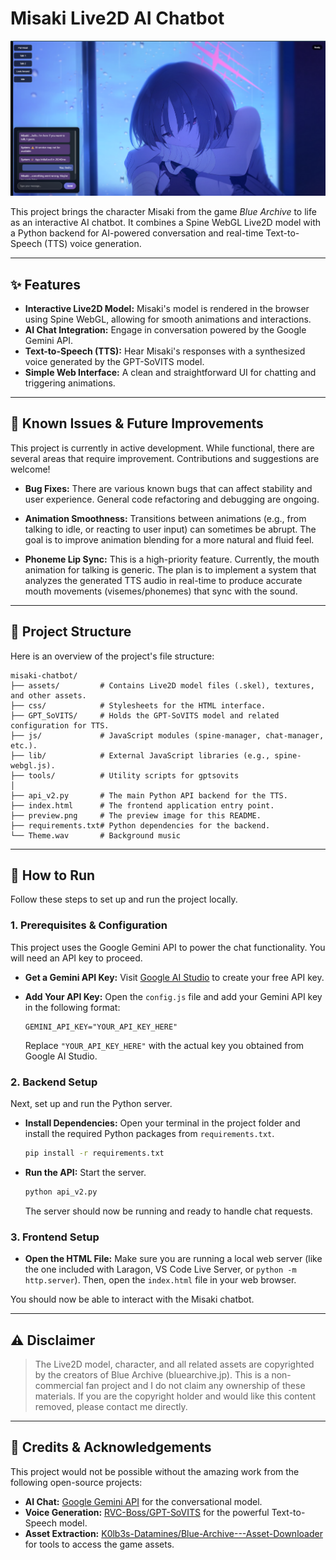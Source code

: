 # Misaki Live2D AI Chatbot

![Project Preview](preview.png)

This project brings the character Misaki from the game *Blue Archive* to life as an interactive AI chatbot. It combines a Spine WebGL Live2D model with a Python backend for AI-powered conversation and real-time Text-to-Speech (TTS) voice generation.

---

## ✨ Features

* **Interactive Live2D Model:** Misaki's model is rendered in the browser using Spine WebGL, allowing for smooth animations and interactions.
* **AI Chat Integration:** Engage in conversation powered by the Google Gemini API.
* **Text-to-Speech (TTS):** Hear Misaki's responses with a synthesized voice generated by the GPT-SoVITS model.
* **Simple Web Interface:** A clean and straightforward UI for chatting and triggering animations.

---

## 🚧 Known Issues & Future Improvements

This project is currently in active development. While functional, there are several areas that require improvement. Contributions and suggestions are welcome!

* **Bug Fixes:** There are various known bugs that can affect stability and user experience. General code refactoring and debugging are ongoing.

* **Animation Smoothness:** Transitions between animations (e.g., from talking to idle, or reacting to user input) can sometimes be abrupt. The goal is to improve animation blending for a more natural and fluid feel.

* **Phoneme Lip Sync:** This is a high-priority feature. Currently, the mouth animation for talking is generic. The plan is to implement a system that analyzes the generated TTS audio in real-time to produce accurate mouth movements (visemes/phonemes) that sync with the sound.

---

## 📂 Project Structure

Here is an overview of the project's file structure:

```
misaki-chatbot/
├── assets/         # Contains Live2D model files (.skel), textures, and other assets.
├── css/            # Stylesheets for the HTML interface.
├── GPT_SoVITS/     # Holds the GPT-SoVITS model and related configuration for TTS.
├── js/             # JavaScript modules (spine-manager, chat-manager, etc.).
├── lib/            # External JavaScript libraries (e.g., spine-webgl.js).
├── tools/          # Utility scripts for gptsovits
│
├── api_v2.py       # The main Python API backend for the TTS.
├── index.html      # The frontend application entry point.
├── preview.png     # The preview image for this README.
├── requirements.txt# Python dependencies for the backend.
└── Theme.wav       # Background music
```

---

## 🚀 How to Run

Follow these steps to set up and run the project locally.

### 1. Prerequisites & Configuration

This project uses the Google Gemini API to power the chat functionality. You will need an API key to proceed.

* **Get a Gemini API Key:** Visit [Google AI Studio](https://aistudio.google.com/app/apikey) to create your free API key.

* **Add Your API Key:** Open the `config.js` file and add your Gemini API key in the following format:
    ```
    GEMINI_API_KEY="YOUR_API_KEY_HERE"
    ```
    Replace `"YOUR_API_KEY_HERE"` with the actual key you obtained from Google AI Studio.

### 2. Backend Setup

Next, set up and run the Python server.

* **Install Dependencies:** Open your terminal in the project folder and install the required Python packages from `requirements.txt`. 
    ```bash
    pip install -r requirements.txt
    ```
* **Run the API:** Start the server. 
    ```bash
    python api_v2.py
    ```
    The server should now be running and ready to handle chat requests.

### 3. Frontend Setup

* **Open the HTML File:** Make sure you are running a local web server (like the one included with Laragon, VS Code Live Server, or `python -m http.server`). Then, open the `index.html` file in your web browser.

You should now be able to interact with the Misaki chatbot.

---

## ⚠️ Disclaimer

> The Live2D model, character, and all related assets are copyrighted by the creators of Blue Archive (bluearchive.jp). This is a non-commercial fan project and I do not claim any ownership of these materials. If you are the copyright holder and would like this content removed, please contact me directly.
---

## 🙏 Credits & Acknowledgements

This project would not be possible without the amazing work from the following open-source projects:

* **AI Chat:** [Google Gemini API](https://ai.google.dev/) for the conversational model.
* **Voice Generation:** [RVC-Boss/GPT-SoVITS](https://github.com/RVC-Boss/GPT-SoVITS) for the powerful Text-to-Speech model.
* **Asset Extraction:** [K0lb3s-Datamines/Blue-Archive---Asset-Downloader](https://github.com/K0lb3s-Datamines/Blue-Archive---Asset-Downloader) for tools to access the game assets.